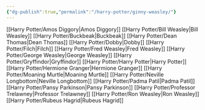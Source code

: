 ```yaml
---
{"dg-publish":true,"permalink":"/harry-potter/ginny-weasley/"}
---
```


[[Harry Potter/Amos Diggory\|Amos Diggory]]
[[Harry Potter/Bill Weasley\|Bill Weasley]]
[[Harry Potter/Buckbeak\|Buckbeak]]
[[Harry Potter/Dean Thomas\|Dean Thomas]]
[[Harry Potter/Dobby\|Dobby]]
[[Harry Potter/Filch\|Filch]]
[[Harry Potter/Fred Weasley\|Fred Weasley]]
[[Harry Potter/George Weasley\|George Weasley]]
[[Harry Potter/Gryffindor\|Gryffindor]]
[[Harry Potter/Harry Potter\|Harry Potter]]
[[Harry Potter/Hermione Granger\|Hermione Granger]]
[[Harry Potter/Moaning Murtle\|Moaning Murtle]]
[[Harry Potter/Neville Longbottom\|Neville Longbottom]]
[[Harry Potter/Padma Patil\|Padma Patil]]
[[Harry Potter/Pansy Parkinson\|Pansy Parkinson]]
[[Harry Potter/Professor Trelawney\|Professor Trelawney]]
[[Harry Potter/Ron Weasley\|Ron Weasley]]
[[Harry Potter/Rubeus Hagrid\|Rubeus Hagrid]]
